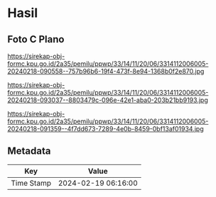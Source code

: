 # Hasil

## Foto C Plano

https://sirekap-obj-formc.kpu.go.id/2a35/pemilu/ppwp/33/14/11/20/06/3314112006005-20240218-090558--757b96b6-19f4-473f-8e94-1368b0f2e870.jpg

https://sirekap-obj-formc.kpu.go.id/2a35/pemilu/ppwp/33/14/11/20/06/3314112006005-20240218-093037--8803479c-096e-42e1-aba0-203b21bb9193.jpg

https://sirekap-obj-formc.kpu.go.id/2a35/pemilu/ppwp/33/14/11/20/06/3314112006005-20240218-091359--4f7dd673-7289-4e0b-8459-0bf13af01934.jpg


## Metadata

| Key        | Value               |
| ---------- | ------------------- |
| Time Stamp | 2024-02-19 06:16:00 |



